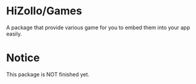 # HiZollo/Games
A package that provide various game for you to embed them into your app easily.

# Notice
This package is NOT finished yet.
